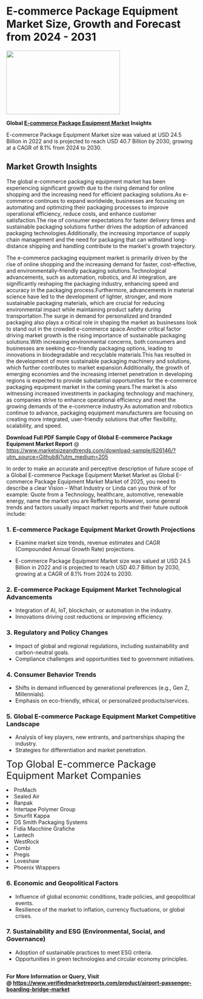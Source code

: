 <H1>E-commerce Package Equipment Market Size, Growth and Forecast from 2024 - 2031</H1><img class="aligncenter size-medium wp-image-584254" src="https://thirdeyenews.in/wp-content/uploads/2024/09/Global-Market-Research-300x168.jpeg" alt="" width="300" height="168" /><p><strong>Global&nbsp;<a href="https://www.marketsizeandtrends.com/download-sample/626146/?utm_source=Github8j?utm_medium=205">E-commerce Package Equipment Market</a> Insights</strong></p><p>E-commerce Package Equipment Market size was valued at USD 24.5 Billion in 2022 and is projected to reach USD 40.7 Billion by 2030, growing at a CAGR of 8.1% from 2024 to 2030.</p><p><h2>Market Growth Insights</h2> <p>The global e-commerce packaging equipment market has been experiencing significant growth due to the rising demand for online shopping and the increasing need for efficient packaging solutions.As e-commerce continues to expand worldwide, businesses are focusing on automating and optimizing their packaging processes to improve operational efficiency, reduce costs, and enhance customer satisfaction.The rise of consumer expectations for faster delivery times and sustainable packaging solutions further drives the adoption of advanced packaging technologies.Additionally, the increasing importance of supply chain management and the need for packaging that can withstand long-distance shipping and handling contribute to the market's growth trajectory.</p> <p>The e-commerce packaging equipment market is primarily driven by the rise of online shopping and the increasing demand for faster, cost-effective, and environmentally-friendly packaging solutions.Technological advancements, such as automation, robotics, and AI integration, are significantly reshaping the packaging industry, enhancing speed and accuracy in the packaging process.Furthermore, advancements in material science have led to the development of lighter, stronger, and more sustainable packaging materials, which are crucial for reducing environmental impact while maintaining product safety during transportation.The surge in demand for personalized and branded packaging also plays a critical role in shaping the market as businesses look to stand out in the crowded e-commerce space.Another critical factor driving market growth is the rising importance of sustainable packaging solutions.With increasing environmental concerns, both consumers and businesses are seeking eco-friendly packaging options, leading to innovations in biodegradable and recyclable materials.This has resulted in the development of more sustainable packaging machinery and solutions, which further contributes to market expansion.Additionally, the growth of emerging economies and the increasing internet penetration in developing regions is expected to provide substantial opportunities for the e-commerce packaging equipment market in the coming years.The market is also witnessing increased investments in packaging technology and machinery, as companies strive to enhance operational efficiency and meet the growing demands of the e-commerce industry.As automation and robotics continue to advance, packaging equipment manufacturers are focusing on creating more integrated, user-friendly solutions that offer flexibility, scalability, and speed.<p><span class=""><strong>Download Full PDF Sample Copy of Global E-commerce Package Equipment Market Report</strong> @ <a href="https://www.marketsizeandtrends.com/download-sample/626146/?utm_source=Github8j?utm_medium=205" target="_blank">https://www.marketsizeandtrends.com/download-sample/626146/?utm_source=Github8j?utm_medium=205</a></span></p><p>In order to make an accurate and perceptive description of future scope of a Global&nbsp;E-commerce Package Equipment Market Market as Global&nbsp;E-commerce Package Equipment Market Market of 2025, you need to describe a clear Vision &ndash; What Industry or Linda can you think of for example: Quote from a Technology, healthcare, automotive, renewable energy, name the market you are Reffering to.However, some general trends and factors usually impact market reports and their future outlook include:</p><h3>1.&nbsp;<strong>E-commerce Package Equipment Market Growth Projections</strong></h3><ul><li>Examine market size trends, revenue estimates and CAGR (Compounded Annual Growth Rate) projections.</li><li><p>E-commerce Package Equipment Market size was valued at USD 24.5 Billion in 2022 and is projected to reach USD 40.7 Billion by 2030, growing at a CAGR of 8.1% from 2024 to 2030.</p></li></ul><h3>2.&nbsp;<strong>E-commerce Package Equipment Market Technological Advancements</strong></h3><ul><li>Integration of AI, IoT, blockchain, or automation in the industry.</li><li>Innovations driving cost reductions or improving efficiency.</li></ul><h3>3.&nbsp;<strong>Regulatory and Policy Changes</strong></h3><ul><li>Impact of global and regional regulations, including sustainability and carbon-neutral goals.</li><li>Compliance challenges and opportunities tied to government initiatives.</li></ul><h3>4.&nbsp;<strong>Consumer Behavior Trends</strong></h3><ul><li>Shifts in demand influenced by generational preferences (e.g., Gen Z, Millennials).</li><li>Emphasis on eco-friendly, ethical, or personalized products/services.</li></ul><h3>5.&nbsp;<strong>Global E-commerce Package Equipment Market Competitive Landscape</strong></h3><ul><li>Analysis of key players, new entrants, and partnerships shaping the industry.</li><li>Strategies for differentiation and market penetration.</li></ul><p data-pm-slice="1 1 []"><span style="color: inherit; font-family: inherit; font-size: 25px;">Top Global E-commerce Package Equipment Market Companies</span></p><div class="" data-test-id=""><p><li>ProMach</li><li> Sealed Air</li><li> Ranpak</li><li> Intertape Polymer Group</li><li> Smurfit Kappa</li><li> DS Smith Packaging Systems</li><li> Fidia Macchine Grafiche</li><li> Lantech</li><li> WestRock</li><li> Combi</li><li> Pregis</li><li> Loveshaw</li><li> Phoenix Wrappers</li></p></div><h3>6.&nbsp;<strong>Economic and Geopolitical Factors</strong></h3><ul><li>Influence of global economic conditions, trade policies, and geopolitical events.</li><li>Resilience of the market to inflation, currency fluctuations, or global crises.</li></ul><h3>7.&nbsp;<strong>Sustainability and ESG (Environmental, Social, and Governance)</strong></h3><ul><li>Adoption of sustainable practices to meet ESG criteria.</li><li>Opportunities in green technologies and circular economy principles.</li></ul><h2><strong style="font-size: 14px;">For More Information or Query, Visit @&nbsp;</strong><a style="background-color: #ffffff; font-size: 14px;" href="https://www.marketsizeandtrends.com/report/e-commerce-package-equipment-market/" target="_blank">https://www.verifiedmarketreports.com/product/airport-passenger-boarding-bridge-market</a></h2>